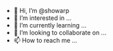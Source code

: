 - 👋 Hi, I’m @showarp
- 👀 I’m interested in ...
- 🌱 I’m currently learning ...
- 💞️ I’m looking to collaborate on ...
- 📫 How to reach me ...

<!---
showarp/showarp is a ✨ special ✨ repository because its `README.md` (this file) appears on your GitHub profile.
You can click the Preview link to take a look at your changes.
--->
